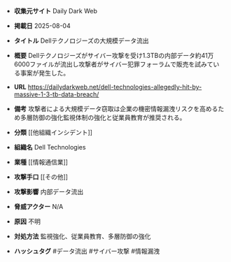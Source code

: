 - **収集元サイト**
Daily Dark Web

- **掲載日**
2025-08-04

- **タイトル**
Dellテクノロジーズの大規模データ流出

- **概要**
Dellテクノロジーズがサイバー攻撃を受け1.3TBの内部データ約41万6000ファイルが流出し攻撃者がサイバー犯罪フォーラムで販売を試みている事案が発生した。

- **URL**
https://dailydarkweb.net/dell-technologies-allegedly-hit-by-massive-1-3-tb-data-breach/

- **備考**
攻撃者による大規模データ窃取は企業の機密情報漏洩リスクを高めるため多層防御の強化監視体制の強化と従業員教育が推奨される。

- **分類**
[[他組織インシデント]]

- **組織名**
Dell Technologies

- **業種**
[[情報通信業]]

- **攻撃手口**
[[その他]]

- **攻撃影響**
内部データ流出

- **脅威アクター**
N/A

- **原因**
不明

- **対処方法**
監視強化、従業員教育、多層防御の強化

- **ハッシュタグ**
#データ流出 #サイバー攻撃 #情報漏洩
